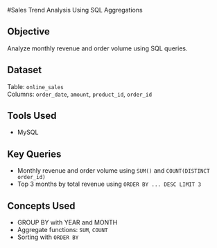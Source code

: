 #Sales Trend Analysis Using SQL Aggregations

## Objective
Analyze monthly revenue and order volume using SQL queries.

## Dataset
Table: `online_sales`  
Columns: `order_date`, `amount`, `product_id`, `order_id`

## Tools Used
- MySQL 

## Key Queries
- Monthly revenue and order volume using `SUM()` and `COUNT(DISTINCT order_id)`
- Top 3 months by total revenue using `ORDER BY ... DESC LIMIT 3`

## Concepts Used
- GROUP BY with YEAR and MONTH
- Aggregate functions: `SUM`, `COUNT`
- Sorting with `ORDER BY`
